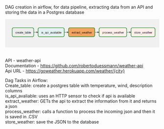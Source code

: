 DAG creation in airflow, for data pipeline, extracting data from an API and storing the data in a Postgres database

<p align="center">
  <img src="airflow_pipeline.png"/>
  <br><br>
</p>

API - weather-api 
<br>
Documentation - https://github.com/robertoduessmann/weather-api
<br>
Api URL - https://goweather.herokuapp.com/weather/{city}

Dag Tasks in Airflow:
<br>
Create_table: create a postgres table with temperature, wind, description columns
<br>
is_api_avaliable: uses an HTTP sensor to check if api is available
<br>
extract_weather: GETs the api to extract the information from it and returns a json
<br>
process_weather: calls a function to process the incoming json and then it is saved in .CSV
<br>
store_weather: save the JSON to the database